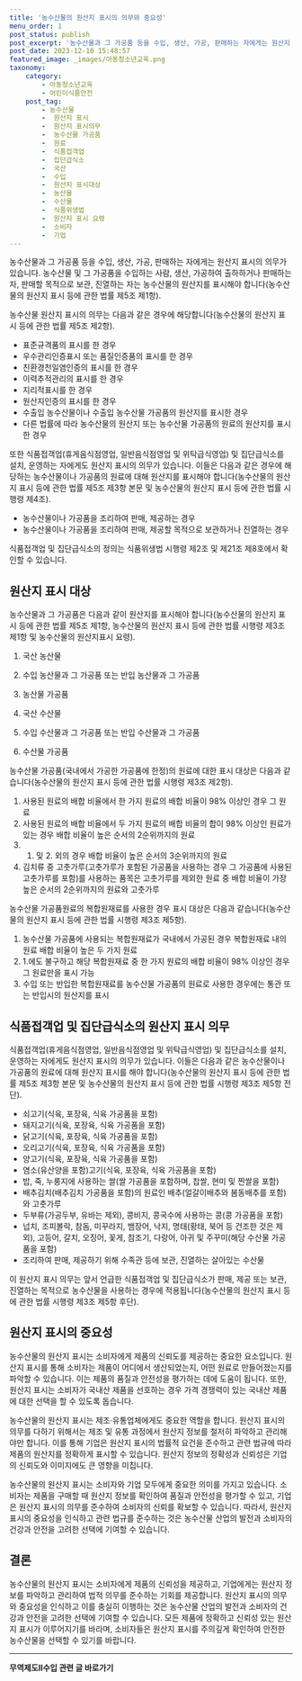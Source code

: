 ```yaml
---
title: '농수산물의 원산지 표시의 의무와 중요성'
menu_order: 1
post_status: publish
post_excerpt: '농수산물과 그 가공품 등을 수입, 생산, 가공, 판매하는 자에게는 원산지 표시의 의무가 있습니다. 농수산물 및 그 가공품을 수입하는 사람, 생산, 가공하여 출하하거나 판매하는 자, 판매할 목적으로 보관, 진열하는 자는 농수산물의 원산지를 표시해야 합니다 농수산물의 원산지 표시 등에 관한 법률 제5조 제1항 .'
post_date: 2023-12-10 15:48:57
featured_image: _images/아동청소년교육.png
taxonomy:
    category:
        - 아동청소년교육
        - 어린이식품안전
    post_tag:
        - 농수산물
        -  원산지 표시
        -  원산지 표시의무
        -  농수산물 가공품
        -  원료
        -  식품접객업
        -  집단급식소
        -  국산
        -  수입
        -  원산지 표시대상
        -  농산물
        -  수산물
        -  식품위생법
        -  원산지 표시 요령
        -  소비자
        -  기업
---
```



농수산물과 그 가공품 등을 수입, 생산, 가공, 판매하는 자에게는 원산지 표시의 의무가 있습니다. 농수산물 및 그 가공품을 수입하는 사람, 생산, 가공하여 출하하거나 판매하는 자, 판매할 목적으로 보관, 진열하는 자는 농수산물의 원산지를 표시해야 합니다(농수산물의 원산지 표시 등에 관한 법률 제5조 제1항).

농수산물 원산지 표시의 의무는 다음과 같은 경우에 해당합니다(농수산물의 원산지 표시 등에 관한 법률 제5조 제2항).
- 표준규격품의 표시를 한 경우
- 우수관리인증표시 또는 품질인증품의 표시를 한 경우
- 친환경천일염인증의 표시를 한 경우
- 이력추적관리의 표시를 한 경우
- 지리적표시를 한 경우
- 원산지인증의 표시를 한 경우
- 수출입 농수산물이나 수출입 농수산물 가공품의 원산지를 표시한 경우
- 다른 법률에 따라 농수산물의 원산지 또는 농수산물 가공품의 원료의 원산지를 표시한 경우

또한 식품접객업(휴게음식점영업, 일반음식점영업 및 위탁급식영업) 및 집단급식소를 설치, 운영하는 자에게도 원산지 표시의 의무가 있습니다. 이들은 다음과 같은 경우에 해당하는 농수산물이나 가공품의 원료에 대해 원산지를 표시해야 합니다(농수산물의 원산지 표시 등에 관한 법률 제5조 제3항 본문 및 농수산물의 원산지 표시 등에 관한 법률 시행령 제4조).
- 농수산물이나 가공품을 조리하여 판매, 제공하는 경우
- 농수산물이나 가공품을 조리하여 판매, 제공할 목적으로 보관하거나 진열하는 경우

식품접객업 및 집단급식소의 정의는 식품위생법 시행령 제2조 및 제21조 제8호에서 확인할 수 있습니다.

## 원산지 표시 대상

농수산물과 그 가공품은 다음과 같이 원산지를 표시해야 합니다(농수산물의 원산지 표시 등에 관한 법률 제5조 제1항, 농수산물의 원산지 표시 등에 관한 법률 시행령 제3조 제1항 및 농수산물의 원산지표시 요령).

1. 국산 농산물
2. 수입 농산물과 그 가공품 또는 반입 농산물과 그 가공품
3. 농산물 가공품

1. 국산 수산물
2. 수입 수산물과 그 가공품 또는 반입 수산물과 그 가공품
3. 수산물 가공품

농수산물 가공품(국내에서 가공한 가공품에 한정)의 원료에 대한 표시 대상은 다음과 같습니다(농수산물의 원산지 표시 등에 관한 법률 시행령 제3조 제2항).

1. 사용된 원료의 배합 비율에서 한 가지 원료의 배합 비율이 98% 이상인 경우 그 원료
2. 사용된 원료의 배합 비율에서 두 가지 원료의 배합 비율의 합이 98% 이상인 원료가 있는 경우 배합 비율이 높은 순서의 2순위까지의 원료
3. 1. 및 2. 외의 경우 배합 비율이 높은 순서의 3순위까지의 원료
4. 김치류 중 고춧가루(고춧가루가 포함된 가공품을 사용하는 경우 그 가공품에 사용된 고춧가루를 포함)를 사용하는 품목은 고춧가루를 제외한 원료 중 배합 비율이 가장 높은 순서의 2순위까지의 원료와 고춧가루

농수산물 가공품원료의 복합원재료를 사용한 경우 표시 대상은 다음과 같습니다(농수산물의 원산지 표시 등에 관한 법률 시행령 제3조 제5항).
1. 농수산물 가공품에 사용되는 복합원재료가 국내에서 가공된 경우 복합원재료 내의 원료 배합 비율이 높은 두 가지 원료
2. 1.에도 불구하고 해당 복합원재료 중 한 가지 원료의 배합 비율이 98% 이상인 경우 그 원료만을 표시 가능
3. 수입 또는 반입한 복합원재료를 농수산물 가공품의 원료로 사용한 경우에는 통관 또는 반입시의 원산지를 표시

## 식품접객업 및 집단급식소의 원산지 표시 의무

식품접객업(휴게음식점영업, 일반음식점영업 및 위탁급식영업) 및 집단급식소를 설치, 운영하는 자에게도 원산지 표시의 의무가 있습니다. 이들은 다음과 같은 농수산물이나 가공품의 원료에 대해 원산지 표시를 해야 합니다(농수산물의 원산지 표시 등에 관한 법률 제5조 제3항 본문 및 농수산물의 원산지 표시 등에 관한 법률 시행령 제3조 제5항 전단).
- 쇠고기(식육, 포장육, 식육 가공품을 포함)
- 돼지고기(식육, 포장육, 식육 가공품을 포함)
- 닭고기(식육, 포장육, 식육 가공품을 포함)
- 오리고기(식육, 포장육, 식육 가공품을 포함)
- 양고기(식육, 포장육, 식육 가공품을 포함)
- 염소(유산양을 포함)고기(식육, 포장육, 식육 가공품을 포함)
- 밥, 죽, 누룽지에 사용하는 쌀(쌀 가공품을 포함하며, 찹쌀, 현미 및 찐쌀을 포함)
- 배추김치(배추김치 가공품을 포함)의 원료인 배추(얼갈이배추와 봄동배추를 포함)와 고춧가루
- 두부류(가공두부, 유바는 제외), 콩비지, 콩국수에 사용하는 콩(콩 가공품을 포함)
- 넙치, 조피볼락, 참돔, 미꾸라지, 뱀장어, 낙지, 명태(황태, 북어 등 건조한 것은 제외), 고등어, 갈치, 오징어, 꽃게, 참조기, 다랑어, 아귀 및 주꾸미(해당 수산물 가공품을 포함)
- 조리하여 판매, 제공하기 위해 수족관 등에 보관, 진열하는 살아있는 수산물

이 원산지 표시 의무는 앞서 언급한 식품접객업 및 집단급식소가 판매, 제공 또는 보관, 진열하는 목적으로 농수산물을 사용하는 경우에 적용됩니다(농수산물의 원산지 표시 등에 관한 법률 시행령 제3조 제5항 후단).

## 원산지 표시의 중요성

농수산물의 원산지 표시는 소비자에게 제품의 신뢰도를 제공하는 중요한 요소입니다. 원산지 표시를 통해 소비자는 제품이 어디에서 생산되었는지, 어떤 원료로 만들어졌는지를 파악할 수 있습니다. 이는 제품의 품질과 안전성을 평가하는 데에 도움이 됩니다. 또한, 원산지 표시는 소비자가 국내산 제품을 선호하는 경우 가격 경쟁력이 있는 국내산 제품에 대한 선택을 할 수 있도록 돕습니다.

농수산물의 원산지 표시는 제조·유통업체에게도 중요한 역할을 합니다. 원산지 표시의 의무를 다하기 위해서는 제조 및 유통 과정에서 원산지 정보를 철저히 파악하고 관리해야만 합니다. 이를 통해 기업은 원산지 표시의 법률적 요건을 준수하고 관련 법규에 따라 제품의 원산지를 정확하게 표시할 수 있습니다. 원산지 정보의 정확성과 신뢰성은 기업의 신뢰도와 이미지에도 큰 영향을 미칩니다.

농수산물의 원산지 표시는 소비자와 기업 모두에게 중요한 의미를 가지고 있습니다. 소비자는 제품을 구매할 때 원산지 정보를 확인하여 품질과 안전성을 평가할 수 있고, 기업은 원산지 표시의 의무를 준수하여 소비자의 신뢰를 확보할 수 있습니다. 따라서, 원산지 표시의 중요성을 인식하고 관련 법규를 준수하는 것은 농수산물 산업의 발전과 소비자의 건강과 안전을 고려한 선택에 기여할 수 있습니다.

## 결론

농수산물의 원산지 표시는 소비자에게 제품의 신뢰성을 제공하고, 기업에게는 원산지 정보를 파악하고 관리하여 법적 의무를 준수하는 기회를 제공합니다. 원산지 표시의 의무와 중요성을 인식하고 이를 충실히 이행하는 것은 농수산물 산업의 발전과 소비자의 건강과 안전을 고려한 선택에 기여할 수 있습니다. 모든 제품에 정확하고 신뢰성 있는 원산지 표시가 이루어지기를 바라며, 소비자들은 원산지 표시를 주의깊게 확인하여 안전한 농수산물을 선택할 수 있기를 바랍니다.
<!-- wp:separator -->
<hr class="wp-block-separator has-alpha-channel-opacity"/>
<!-- /wp:separator -->

<!-- wp:group {"backgroundColor":"base","layout":{"type":"constrained"}} -->
<div class="wp-block-group has-base-background-color has-background"><!-- wp:paragraph {"align":"center","fontSize":"medium"} -->
<p class="has-text-align-center has-large-font-size"><strong>무역제도Ⅱ수입 관련 글 바로가기</strong></p>
<!-- /wp:paragraph -->


<!-- wp:latest-posts
{"categories":[{"id":14432,"count":19,"description":"","link":"https://uknowlaw.com/category/%eb%ac%b4%ec%97%ad%ec%a0%9c%eb%8f%84%e2%85%b1%ec%88%98%ec%9e%85/","name":"무역제도Ⅱ수입","slug":"무역제도Ⅱ수입","taxonomy":"category","parent":0,"meta":[],"_links":{"self":[{"href":"https://uknowlaw.com/wp-json/wp/v2/categories/14432"}],"collection":[{"href":"https://uknowlaw.com/wp-json/wp/v2/categories"}],"about":[{"href":"https://uknowlaw.com/wp-json/wp/v2/taxonomies/category"}],"wp:post_type":[{"href":"https://uknowlaw.com/wp-json/wp/v2/posts?categories=14432"}],"curies":[{"name":"wp","href":"https://api.w.org/{rel}","templated":true}]}}],"postsToShow":100,"excerptLength":28,"postLayout":"grid","columns":2,"featuredImageAlign":"left","featuredImageSizeSlug":"large","fontSize":"small"} /--></div>
<!-- /wp:group -->